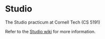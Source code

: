 Studio
======

The Studio practicum at Cornell Tech (CS 5191)

Refer to the [Studio wiki](https://github.com/cornelltech/studio/wiki) for more information.
